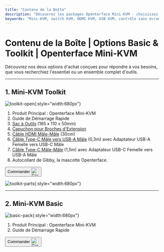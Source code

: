 ```yaml
---
title: "Contenu de la Boîte"
description: "Découvrez les packages Openterface Mini-KVM - choisissez entre les options Basic et Toolkit. Solution KVM complète avec connectivité HDMI, USB-C et accessoires pour une gestion transparente des appareils."
keywords: "Mini-KVM, switch KVM, HDMI KVM, USB KVM, contrôle sans écran, périphériques informatiques, kit d'outils KVM, accessoires KVM, configuration de travail à distance, contrôle multi-appareils"
---
```


# **Contenu de la Boîte** | Options Basic & Toolkit | Openterface Mini-KVM

Découvrez nos deux options d'achat conçues pour répondre à vos besoins, que vous recherchiez l'essentiel ou un ensemble complet d'outils.

---

## 1. Mini-KVM **Toolkit**

![toolkit-open](https://assets.openterface.com/images/product/toolkit-open.webp){:style="width:680px"}

1. Produit Principal : Openterface Mini-KVM
2. Guide de Démarrage Rapide
3. [Sac à Outils](/product/accessories/#openterface-toolkit-bag) (165 x 110 x 50mm)
4. [Capuchon pour Broches d'Extension](../extension-pins)
5. [Câble HDMI Mâle-Mâle](/product/accessories/#hdmi-male-to-male-cable) (30cm)
6. [Câble Type-C Mâle vers USB-A Mâle](/product/accessories/#type-c-to-usb-a-cable-with-adapter) (0,3m) avec Adaptateur USB-A Femelle vers USB-C Mâle
7. [Câble Type-C Mâle-Mâle](/product/accessories/#upgraded-nylon-usb-c-cable-240w-fast-charging-10gbps-data-transfer) (1,5m) avec Adaptateur USB-C Femelle vers USB-A Mâle
8. Autocollant de Gibby, la mascotte Openterface.

<button class="md-button" onclick="window.location.href='https://www.crowdsupply.com/techxartisan/openterface-mini-kvm#products'"> Commander <img src="https://assets.openterface.com/images/trademark/crowd-supply.svg" alt="Crowd Supply" style="vertical-align: middle; height: 26px;"></button>

![toolkit-parts](https://assets.openterface.com/images/product/toolkit-parts.webp){:style="width:680px"}

---

## 2. Mini-KVM **Basic**

![basic-pack](https://assets.openterface.com/images/product/basic-with-maunal.webp){:style="width:680px"}

1. Produit Principal : Openterface Mini-KVM
2. Guide de Démarrage Rapide

<button class="md-button" onclick="window.location.href='https://www.crowdsupply.com/techxartisan/openterface-mini-kvm#products'"> Commander <img src="https://assets.openterface.com/images/trademark/crowd-supply.svg" alt="Crowd Supply" style="vertical-align: middle; height: 26px;"></button>
